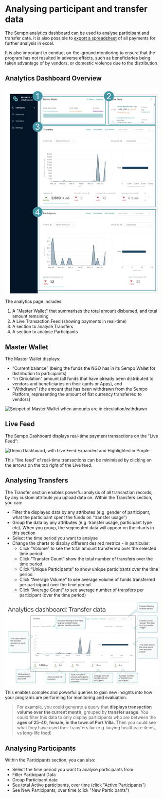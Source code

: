 # Analysing participant and transfer data

The Sempo analytics dashboard can be used to analyse participant and transfer data. It is also possible to [export a spreadsheet](exporting-to-excel.md) of all payments for further analysis in excel.

It is also important to conduct on-the-ground monitoring to ensure that the program has not resulted in adverse effects, such as beneficiaries being taken advantage of by vendors, or domestic violence due to the distribution.

## Analytics Dashboard Overview

![](../.gitbook/assets/image%20%2830%29.png)

The analytics page includes:

1. A "Master Wallet" that summarises the total amount disbursed, and total amount remaining
2. A Live Transaction Feed \(showing payments in real-time\)
3. A section to analyse Transfers 
4. A section to analyse Participants

## Master Wallet

The Master Wallet displays:

* “Current balance” \(being the funds the NGO has in its Sempo Wallet for distribution to participants\)
* “In Circulation” amount \(all funds that have already been distributed to vendors and beneficiaries on their cards or Apps\), and 
* “Withdrawn” \(the amount that has been withdrawn from the Sempo Platform, representing the amount of fiat currency transferred to vendors\) 

![Snippet of Master Wallet when amounts are in circulation/withdrawn](https://lh4.googleusercontent.com/-tsqgLxVM8cVhENePiyQDFgvMwWc1sz1E1RAP1313FF0HITcBVgGTXbtgzYJagmcVioLkvE07_aX-XQ_HvHfbd8p4J6jN18vVTfMSG044icf1oyj8Ik8Pqv38-W3YDCuXZS59Dbs)

## Live Feed

The Sempo Dashboard displays real-time payment transactions on the “Live Feed”:

![Demo Dashboard, with Live Feed Expanded and Highlighted in Purple](https://lh5.googleusercontent.com/crMk7cp_78m489XMukfrSqUWC5yXyJzjQn1KOvsJtMPRnX5HV2J3NMtUKJ61-fdJO7Tm1PvSbUEji2CBtdXIn3een8ZugQid4qpoA63MLXKbiwKJV186T9NKqLZlOSvVmoTTCZAO)

This “live feed” of real-time transactions can be minimised by clicking on the arrows on the top right of the Live feed.

## Analysing Transfers

The Transfer section enables powerful analysis of all transaction records, by any custom attribute you upload data on. Within the Transfers section, you can:

* Filter the displayed data by any attributes \(e.g. gender of participant, what the participant spent the funds on “transfer usage”\)
* Group the data by any attributes \(e.g. transfer usage, participant type etc\). When you group, the segmented data will appear on the charts in this section
* Select the time period you want to analyse
* Change the charts to display different desired metrics - in particular: 
  * Click “Volume” to see the total amount transferred over the selected time period 
  * Click “Transfer Count” show the total number of transfers over the time period
  * Click “Unique Participants” to show unique participants over the time period
  * Click “Average Volume” to see average volume of funds transferred per participant over the time period
  * Click “Average Count” to see average number of transfers per participant \(over the time period\)

![](../.gitbook/assets/screen-shot-2020-09-10-at-1.11.12-pm.png)

This enables complex and powerful queries to gain new insights into how your programs are performing for monitoring and evaluation. 

> For example, you could generate a query that **displays transaction volume over the current month**, grouped by **transfer usage**. You could filter this data to only display participants who are between the **ages of 25-40**, **female, in the town of Port Villa.** Then you could see what they have used their transfers for \(e.g. buying healthcare items, vs long-life food\)

## Analysing Participants 

Within the Participants section, you can also:

* Select the time period you want to analyse participants from
* Filter Participant Data 
* Group Participant data
* See total Active participants, over time \(click "Active Participants"\)
* See New Participants, over time \(click "New Participants"\)



